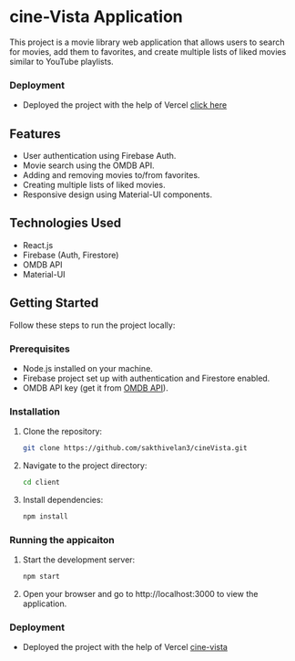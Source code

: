 # cine-Vista Application

This project is a movie library web application that allows users to search for movies, add them to favorites, and create multiple lists of liked movies similar to YouTube playlists.

### Deployment

- Deployed the project with the help of Vercel [click here](https://cine-vista.vercel.app/)


## Features

- User authentication using Firebase Auth.
- Movie search using the OMDB API.
- Adding and removing movies to/from favorites.
- Creating multiple lists of liked movies.
- Responsive design using Material-UI components.

## Technologies Used

- React.js
- Firebase (Auth, Firestore)
- OMDB API
- Material-UI

## Getting Started

Follow these steps to run the project locally:

### Prerequisites

- Node.js installed on your machine.
- Firebase project set up with authentication and Firestore enabled.
- OMDB API key (get it from [OMDB API](http://www.omdbapi.com/)).

### Installation

1. Clone the repository:

   ```bash
   git clone https://github.com/sakthivelan3/cineVista.git

2. Navigate to the project directory:

    ```bash
    cd client

3. Install dependencies: 
    ```bash
    npm install

### Running the appicaiton

1. Start the development server:
    ```bash
    npm start

2. Open your browser and go to http://localhost:3000 to view the application.


### Deployment

- Deployed the project with the help of Vercel [cine-vista](https://cine-vista.vercel.app/)

